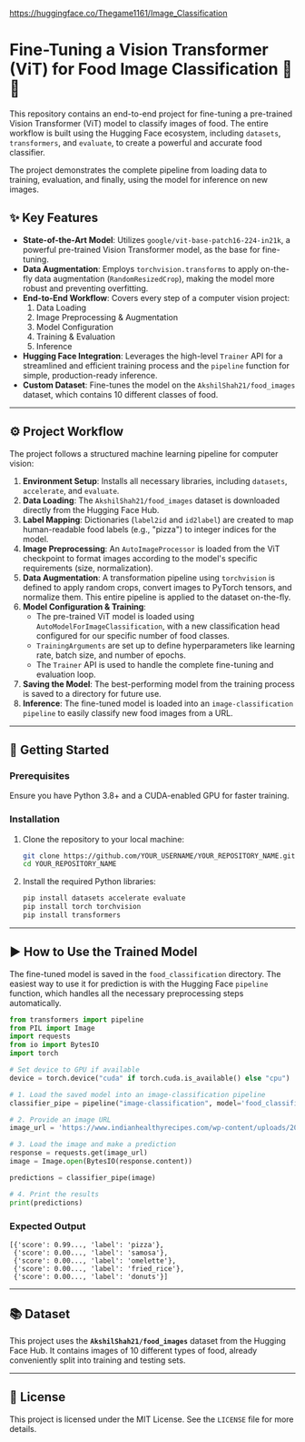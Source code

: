 https://huggingface.co/Thegame1161/Image_Classification
# Fine-Tuning a Vision Transformer (ViT) for Food Image Classification 🍔🍕

This repository contains an end-to-end project for fine-tuning a pre-trained Vision Transformer (ViT) model to classify images of food. The entire workflow is built using the Hugging Face ecosystem, including `datasets`, `transformers`, and `evaluate`, to create a powerful and accurate food classifier.

The project demonstrates the complete pipeline from loading data to training, evaluation, and finally, using the model for inference on new images.

## ✨ Key Features

  * **State-of-the-Art Model**: Utilizes `google/vit-base-patch16-224-in21k`, a powerful pre-trained Vision Transformer model, as the base for fine-tuning.
  * **Data Augmentation**: Employs `torchvision.transforms` to apply on-the-fly data augmentation (`RandomResizedCrop`), making the model more robust and preventing overfitting.
  * **End-to-End Workflow**: Covers every step of a computer vision project:
    1.  Data Loading
    2.  Image Preprocessing & Augmentation
    3.  Model Configuration
    4.  Training & Evaluation
    5.  Inference
  * **Hugging Face Integration**: Leverages the high-level `Trainer` API for a streamlined and efficient training process and the `pipeline` function for simple, production-ready inference.
  * **Custom Dataset**: Fine-tunes the model on the `AkshilShah21/food_images` dataset, which contains 10 different classes of food.

-----

## ⚙️ Project Workflow

The project follows a structured machine learning pipeline for computer vision:

1.  **Environment Setup**: Installs all necessary libraries, including `datasets`, `accelerate`, and `evaluate`.
2.  **Data Loading**: The `AkshilShah21/food_images` dataset is downloaded directly from the Hugging Face Hub.
3.  **Label Mapping**: Dictionaries (`label2id` and `id2label`) are created to map human-readable food labels (e.g., "pizza") to integer indices for the model.
4.  **Image Preprocessing**: An `AutoImageProcessor` is loaded from the ViT checkpoint to format images according to the model's specific requirements (size, normalization).
5.  **Data Augmentation**: A transformation pipeline using `torchvision` is defined to apply random crops, convert images to PyTorch tensors, and normalize them. This entire pipeline is applied to the dataset on-the-fly.
6.  **Model Configuration & Training**:
      * The pre-trained ViT model is loaded using `AutoModelForImageClassification`, with a new classification head configured for our specific number of food classes.
      * `TrainingArguments` are set up to define hyperparameters like learning rate, batch size, and number of epochs.
      * The `Trainer` API is used to handle the complete fine-tuning and evaluation loop.
7.  **Saving the Model**: The best-performing model from the training process is saved to a directory for future use.
8.  **Inference**: The fine-tuned model is loaded into an `image-classification` `pipeline` to easily classify new food images from a URL.

-----

## 🚀 Getting Started

### Prerequisites

Ensure you have Python 3.8+ and a CUDA-enabled GPU for faster training.

### Installation

1.  Clone the repository to your local machine:

    ```bash
    git clone https://github.com/YOUR_USERNAME/YOUR_REPOSITORY_NAME.git
    cd YOUR_REPOSITORY_NAME
    ```

2.  Install the required Python libraries:

    ```bash
    pip install datasets accelerate evaluate
    pip install torch torchvision
    pip install transformers
    ```

-----

## ▶️ How to Use the Trained Model

The fine-tuned model is saved in the `food_classification` directory. The easiest way to use it for prediction is with the Hugging Face `pipeline` function, which handles all the necessary preprocessing steps automatically.

```python
from transformers import pipeline
from PIL import Image
import requests
from io import BytesIO
import torch

# Set device to GPU if available
device = torch.device("cuda" if torch.cuda.is_available() else "cpu")

# 1. Load the saved model into an image-classification pipeline
classifier_pipe = pipeline("image-classification", model='food_classification', device=device)

# 2. Provide an image URL
image_url = 'https://www.indianhealthyrecipes.com/wp-content/uploads/2015/10/pizza-recipe-1.jpg'

# 3. Load the image and make a prediction
response = requests.get(image_url)
image = Image.open(BytesIO(response.content))

predictions = classifier_pipe(image)

# 4. Print the results
print(predictions)
```

### Expected Output

```
[{'score': 0.99..., 'label': 'pizza'}, 
 {'score': 0.00..., 'label': 'samosa'}, 
 {'score': 0.00..., 'label': 'omelette'}, 
 {'score': 0.00..., 'label': 'fried_rice'}, 
 {'score': 0.00..., 'label': 'donuts'}]
```

-----

## 📚 Dataset

This project uses the **`AkshilShah21/food_images`** dataset from the Hugging Face Hub. It contains images of 10 different types of food, already conveniently split into training and testing sets.

-----

## 📄 License

This project is licensed under the MIT License. See the `LICENSE` file for more details.
